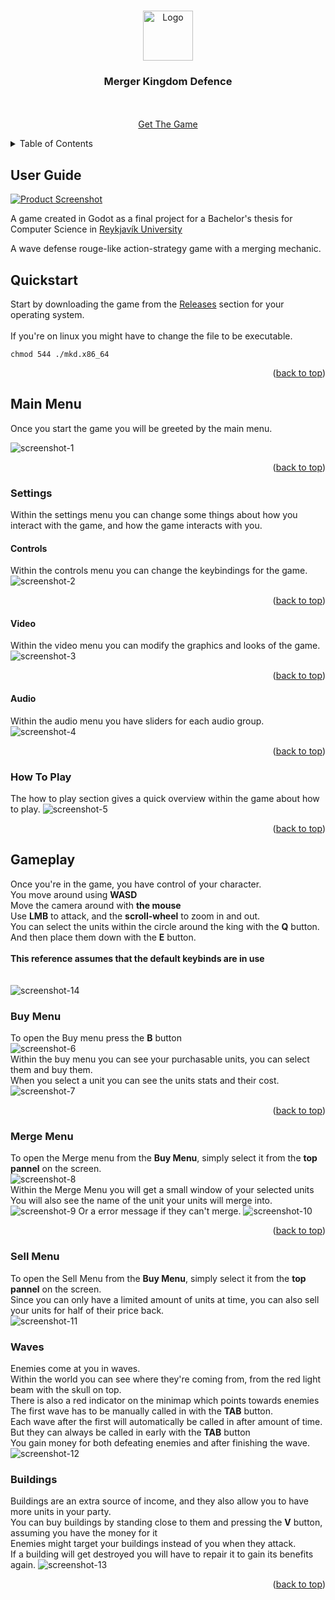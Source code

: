 <a id="readme-top"></a>

<br />
<div align="center">
  <a href="https://github.com/BaldurThor/Merger-Kingdom-Defence/releases">
    <img src="images/mkd-logo.png" alt="Logo" width="80" height="80">
  </a>

<h3 align="center">Merger Kingdom Defence</h3>

  <p align="center">
    <br />
    <br />
    <a href="https://github.com/BaldurThor/Merger-Kingdom-Defence/releases">Get The Game</a>
  </p>
</div>

<details>
  <summary>Table of Contents</summary>
  <ol>
    <li><a href="#user-guide">User Guide</a></li>
    <li><a href="#quickstart">Quickstart</a></li>
    <li><a href="#main-menu">Main Menu</a></li>
    <li><a href="#settings">Settings</a>
      <ul>
        <li><a href="#controls">Controls</a></li>
        <li><a href="#video">Video</a></li>
        <li><a href="#audio">Audio</a></li>
      </ul>
    </li>
    <li><a href="#how-to-play">How To Play</a></li>
    <li><a href="#gameplay">Gameplay</a>
      <ul>
        <li><a href="#buy-menu">Buy Menu</a></li>
        <li><a href="#merge-menu">Merge Menu</a></li>
        <li><a href="#sell-menu">Sell Menu</a></li>
        <li><a href="#waves">Waves</a></li>
        <li><a href="#buildings">Buildings</a></li>
      </ul>
    </li>
  </ol>
</details>

## User Guide

[![Product Screenshot][product-screenshot]](https://github.com/BaldurThor/Merger-Kingdom-Defence/releases)

A game created in Godot as a final project for a Bachelor's thesis for Computer Science in [Reykjavík University](https://www.ru.is/)

A wave defense rouge-like action-strategy game with a merging mechanic.

## Quickstart

Start by downloading the game from the [Releases](https://github.com/BaldurThor/Merger-Kingdom-Defence/releases) section for your operating system.
<br/>
<br/>
If you're on linux you might have to change the file to be executable.

```
chmod 544 ./mkd.x86_64
```

<p align="right">(<a href="#readme-top">back to top</a>)</p>

## Main Menu

Once you start the game you will be greeted by the main menu.

![screenshot-1]

<p align="right">(<a href="#readme-top">back to top</a>)</p>

### Settings

Within the settings menu you can change some things about how you interact with the game, and how the game interacts with you.
<br/>

#### Controls

Within the controls menu you can change the keybindings for the game.
![screenshot-2]

<p align="right">(<a href="#readme-top">back to top</a>)</p>

#### Video

Within the video menu you can modify the graphics and looks of the game.
![screenshot-3]

<p align="right">(<a href="#readme-top">back to top</a>)</p>

#### Audio

Within the audio menu you have sliders for each audio group.
![screenshot-4]

<p align="right">(<a href="#readme-top">back to top</a>)</p>

### How To Play

The how to play section gives a quick overview within the game about how to play.
![screenshot-5]

<p align="right">(<a href="#readme-top">back to top</a>)</p>

## Gameplay

Once you're in the game, you have control of your character.<br/>
You move around using **WASD**<br/>
Move the camera around with **the mouse**<br/>
Use **LMB** to attack, and the **scroll-wheel** to zoom in and out.<br/>
You can select the units within the circle around the king with the **Q** button.<br/>
And then place them down with the **E** button.<br/>
<br/>
**This reference assumes that the default keybinds are in use**
<br/>
<br/>
<br/>
![screenshot-14]

### Buy Menu

To open the Buy menu press the **B** button<br/>
![screenshot-6]
<br/>
Within the buy menu you can see your purchasable units, you can select them and buy them.<br/>
When you select a unit you can see the units stats and their cost.
![screenshot-7]

<p align="right">(<a href="#readme-top">back to top</a>)</p>

### Merge Menu

To open the Merge menu from the **Buy Menu**, simply select it from the **top pannel** on the screen.<br/>
![screenshot-8]
<br/>
Within the Merge Menu you will get a small window of your selected units<br/>
You will also see the name of the unit your units will merge into.
![screenshot-9]
Or a error message if they can't merge.
![screenshot-10]

<p align="right">(<a href="#readme-top">back to top</a>)</p>

### Sell Menu

To open the Sell Menu from the **Buy Menu**, simply select it from the **top pannel** on the screen.<br/>
Since you can only have a limited amount of units at time, you can also sell your units for half of their price back.<br/>
![screenshot-11]

### Waves

Enemies come at you in waves.<br/>
Within the world you can see where they're coming from, from the red light beam with the skull on top.<br/>
There is also a red indicator on the minimap which points towards enemies<br/>
The first wave has to be manually called in with the **TAB** button.<br/>
Each wave after the first will automatically be called in after amount of time.<br/>
But they can always be called in early with the **TAB** button<br/>
You gain money for both defeating enemies and after finishing the wave.
![screenshot-12]

### Buildings

Buildings are an extra source of income, and they also allow you to have more units in your party.<br/>
You can buy buildings by standing close to them and pressing the **V** button, assuming you have the money for it<br/>
Enemies might target your buildings instead of you when they attack.<br/>
If a building will get destroyed you will have to repair it to gain its benefits again.
![screenshot-13]

<p align="right">(<a href="#readme-top">back to top</a>)</p>

[screenshot-1]: images/Screenshots/screenshot1.png
[screenshot-2]: images/Screenshots/screenshot2.png
[screenshot-3]: images/Screenshots/screenshot3.png
[screenshot-4]: images/Screenshots/screenshot4.png
[screenshot-5]: images/Screenshots/screenshot5.png
[screenshot-6]: images/Screenshots/screenshot6.png
[screenshot-7]: images/Screenshots/screenshot7.png
[screenshot-8]: images/Screenshots/screenshot8.png
[screenshot-9]: images/Screenshots/screenshot9.png
[screenshot-10]: images/Screenshots/screenshot10.png
[screenshot-11]: images/Screenshots/screenshot11.png
[screenshot-12]: images/Screenshots/screenshot12.png
[screenshot-13]: images/Screenshots/screenshot13.png
[screenshot-14]: images/Screenshots/screenshot14.png
[product-screenshot]: images/MergerKingdomDefenceThumbnail.png
